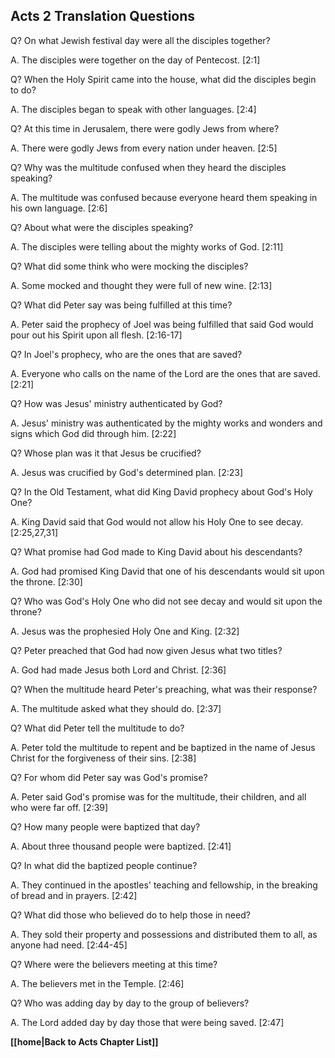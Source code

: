 ## Acts 2 Translation Questions ##

Q? On what Jewish festival day were all the disciples together?

A. The disciples were together on the day of Pentecost. [2:1]

Q? When the Holy Spirit came into the house, what did the disciples begin to do?

A. The disciples began to speak with other languages. [2:4]

Q? At this time in Jerusalem, there were godly Jews from where?

A. There were godly Jews from every nation under heaven. [2:5]

Q? Why was the multitude confused when they heard the disciples speaking?

A. The multitude was confused because everyone heard them speaking in his own language. [2:6]

Q? About what were the disciples speaking?

A. The disciples were telling about the mighty works of God. [2:11]

Q? What did some think who were mocking the disciples?

A. Some mocked and thought they were full of new wine. [2:13]

Q? What did Peter say was being fulfilled at this time?

A. Peter said the prophecy of Joel was being fulfilled that said God would pour out his Spirit upon all flesh. [2:16-17]

Q? In Joel's prophecy, who are the ones that are saved?

A. Everyone who calls on the name of the Lord are the ones that are saved. [2:21]

Q? How was Jesus' ministry authenticated by God?

A. Jesus' ministry was authenticated by the mighty works and wonders and signs which God did through him. [2:22]

Q? Whose plan was it that Jesus be crucified?

A. Jesus was crucified by God's determined plan. [2:23]

Q? In the Old Testament, what did King David prophecy about God's Holy One?

A. King David said that God would not allow his Holy One to see decay. [2:25,27,31]

Q? What promise had God made to King David about his descendants?

A. God had promised King David that one of his descendants would sit upon the throne. [2:30]

Q? Who was God's Holy One who did not see decay and would sit upon the throne?

A. Jesus was the prophesied Holy One and King. [2:32]

Q? Peter preached that God had now given Jesus what two titles?

A. God had made Jesus both Lord and Christ. [2:36]

Q? When the multitude heard Peter's preaching, what was their response?

A. The multitude asked what they should do. [2:37]

Q? What did Peter tell the multitude to do?

A. Peter told the multitude to repent and be baptized in the name of Jesus Christ for the forgiveness of their sins. [2:38]

Q? For whom did Peter say was God's promise?

A. Peter said God's promise was for the multitude, their children, and all who were far off. [2:39]

Q? How many people were baptized that day?

A. About three thousand people were baptized. [2:41]

Q? In what did the baptized people continue?

A. They continued in the apostles' teaching and fellowship, in the breaking of bread and in prayers. [2:42]

Q? What did those who believed do to help those in need?

A. They sold their property and possessions and distributed them to all, as anyone had need. [2:44-45]

Q? Where were the believers meeting at this time?

A. The believers met in the Temple. [2:46]

Q? Who was adding day by day to the group of believers?

A. The Lord added day by day those that were being saved. [2:47]

__[[home|Back to Acts Chapter List]]__

